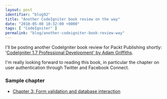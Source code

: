 ```yaml
---
layout: post
identifier: "blog92"
title: "Another CodeIgniter book review on the way"
date: "2010-05-08 10:32:00 +0000"
tags: [ "CodeIgniter" ]
permalink: "blog/another-codeigniter-book-review-way"
---
```

I'll be posting another CodeIgniter book review for Packt Publishing shortly: '[CodeIgniter 1.7 Professional Development' by Adam Griffiths](http://www.packtpub.com/codeigniter-1-7-professional-development/book/mid/0405109at6rt?utm_source=murfitt.net&utm_medium=affiliate&utm_content=blog&utm_campaign=mdb_003216).

<!--more-->

I'm really looking forward to reading this book, in particular the chapter on user authentication through Twitter and Facebook Connect.

### Sample chapter

* [Chapter 3: Form validation and database interaction](https://www.packtpub.com/sites/default/files/0905_CodeIgniter%201.7%20professional%20development_SampleChapter.pdf)